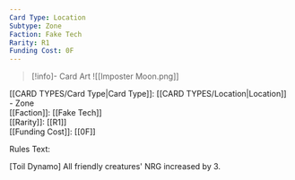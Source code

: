 ```yaml
---
Card Type: Location
Subtype: Zone
Faction: Fake Tech
Rarity: R1
Funding Cost: 0F
---
```

> [!info]- Card Art
> ![[Imposter Moon.png]]

[[CARD TYPES/Card Type|Card Type]]: [[CARD TYPES/Location|Location]] - Zone  
[[Faction]]: [[Fake Tech]]  
[[Rarity]]: [[R1]]  
[[Funding Cost]]: [[0F]]  

Rules Text:  

[Toil Dynamo] All friendly creatures' NRG increased by 3.  